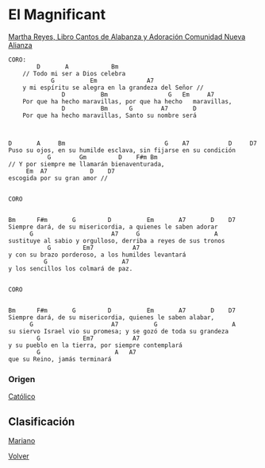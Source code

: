 
# El Magnificant
[Martha Reyes, Libro Cantos de Alabanza y Adoración Comunidad Nueva Alianza](http://www.comunidadnuevaalianzaslp.net/)

```
CORO:
        D       A            Bm 
    // Todo mi ser a Dios celebra
            G          Em              A7 
    y mi espíritu se alegra en la grandeza del Señor //
               D          Bm                 G   Em     A7
    Por que ha hecho maravillas, por que ha hecho   maravillas, 
               D          Bm      G        A7       D
    Por que ha hecho maravillas, Santo su nombre será 



D       A     Bm                            G    A7           D     D7
Puso su ojos, en su humilde esclava, sin fijarse en su condición
           G        Gm         D    F#m Bm
// Y por siempre me llamarán bienaventurada,
     Em  A7            D    D7
escogida por su gran amor //


CORO


Bm      F#m       G         D          Em       A7       D    D7
Siempre dará, de su misericordia, a quienes le saben adorar
      G                      A7     G                     A
sustituye al sabio y orgulloso, derriba a reyes de sus tronos
           G         Em7           A7
y con su brazo porderoso, a los humildes levantará
          G                     A7
y los sencillos los colmará de paz.


CORO


Bm      F#m       G         D          Em       A7       D    D7
Siempre dará, de su misericordia, quienes le saben alabar,
      G                      A7          G                     A
su siervo Israel vio su promesa; y se gozó de toda su grandeza 
        G            Em7           A7
y su pueblo en la tierra, por siempre contemplará 
        G                     A   A7
que su Reino, jamás terminará

```

### Origen
[Católico](https://github.com/renovacion-sjb/musica/search?q=catolico&unscoped_q=catolico)

## Clasificación
[Mariano](https://github.com/renovacion-sjb/musica/search?q=mariano&unscoped_q=mariano)


[Volver](index.md)
